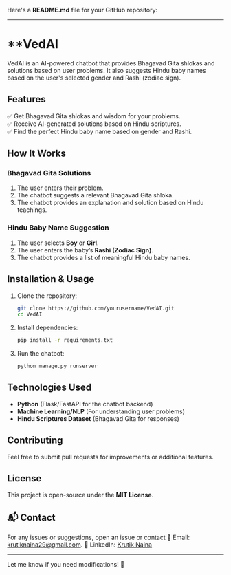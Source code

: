 Here's a **README.md** file for your GitHub repository:  

---

# **VedAI  

VedAI is an AI-powered chatbot that provides Bhagavad Gita shlokas and solutions based on user problems. It also suggests Hindu baby names based on the user's selected gender and Rashi (zodiac sign).  

## **Features**  
✅ Get Bhagavad Gita shlokas and wisdom for your problems.  
✅ Receive AI-generated solutions based on Hindu scriptures.  
✅ Find the perfect Hindu baby name based on gender and Rashi.  

## **How It Works**  

### **Bhagavad Gita Solutions**  
1. The user enters their problem.  
2. The chatbot suggests a relevant Bhagavad Gita shloka.  
3. The chatbot provides an explanation and solution based on Hindu teachings.  

### **Hindu Baby Name Suggestion**  
1. The user selects **Boy** or **Girl**.  
2. The user enters the baby’s **Rashi (Zodiac Sign)**.  
3. The chatbot provides a list of meaningful Hindu baby names.  

## **Installation & Usage**  
1. Clone the repository:  
   ```bash
   git clone https://github.com/yourusername/VedAI.git
   cd VedAI
   ```
2. Install dependencies:  
   ```bash
   pip install -r requirements.txt
   ```
3. Run the chatbot:  
   ```bash
   python manage.py runserver
   ```

## **Technologies Used**  
- **Python** (Flask/FastAPI for the chatbot backend)  
- **Machine Learning/NLP** (For understanding user problems)  
- **Hindu Scriptures Dataset** (Bhagavad Gita for responses)  

## **Contributing**  
Feel free to submit pull requests for improvements or additional features.  

## **License**  
This project is open-source under the **MIT License**.  

## 📬 Contact  
For any issues or suggestions, open an issue or contact
📧 Email: [krutiknaina29@gmail.com](mailto:krutiknaina29@gmail.com).
🔗 LinkedIn: [Krutik Naina](https://www.linkedin.com/in/krutik-naina/)

---

Let me know if you need modifications! 🚀
